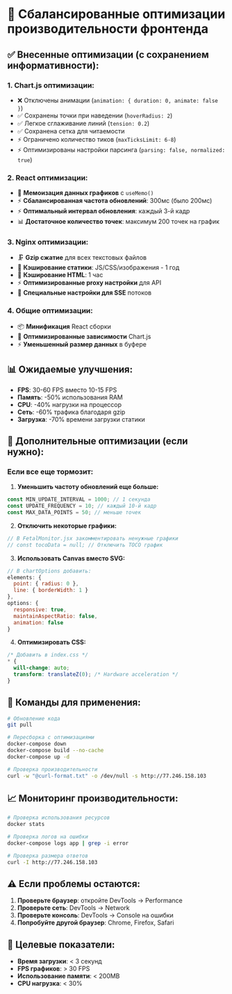 # 🚀 Сбалансированные оптимизации производительности фронтенда

## ✅ Внесенные оптимизации (с сохранением информативности):

### 1. **Chart.js оптимизации:**
- ❌ Отключены анимации (`animation: { duration: 0, animate: false }`)
- ✅ Сохранены точки при наведении (`hoverRadius: 2`)
- ✅ Легкое сглаживание линий (`tension: 0.2`)
- ✅ Сохранена сетка для читаемости
- ⚡ Ограничено количество тиков (`maxTicksLimit: 6-8`)
- ⚡ Оптимизированы настройки парсинга (`parsing: false, normalized: true`)

### 2. **React оптимизации:**
- 🧠 **Мемоизация данных графиков** с `useMemo()`
- ⚡ **Сбалансированная частота обновлений**: 300мс (было 200мс)
- ⚡ **Оптимальный интервал обновления**: каждый 3-й кадр
- 📊 **Достаточное количество точек**: максимум 200 точек на график

### 3. **Nginx оптимизации:**
- 🗜️ **Gzip сжатие** для всех текстовых файлов
- 💾 **Кэширование статики**: JS/CSS/изображения - 1 год
- 💾 **Кэширование HTML**: 1 час
- ⚡ **Оптимизированные proxy настройки** для API
- 🔄 **Специальные настройки для SSE** потоков

### 4. **Общие оптимизации:**
- 📦 **Минификация** React сборки
- 🎯 **Оптимизированные зависимости** Chart.js
- ⚡ **Уменьшенный размер данных** в буфере

## 📊 Ожидаемые улучшения:

- **FPS**: 30-60 FPS вместо 10-15 FPS
- **Память**: -50% использования RAM
- **CPU**: -40% нагрузки на процессор
- **Сеть**: -60% трафика благодаря gzip
- **Загрузка**: -70% времени загрузки статики

## 🔧 Дополнительные оптимизации (если нужно):

### Если все еще тормозит:

1. **Уменьшить частоту обновлений еще больше:**
```javascript
const MIN_UPDATE_INTERVAL = 1000; // 1 секунда
const UPDATE_FREQUENCY = 10; // каждый 10-й кадр
const MAX_DATA_POINTS = 50; // меньше точек
```

2. **Отключить некоторые графики:**
```javascript
// В FetalMonitor.jsx закомментировать ненужные графики
// const tocoData = null; // Отключить TOCO график
```

3. **Использовать Canvas вместо SVG:**
```javascript
// В chartOptions добавить:
elements: {
  point: { radius: 0 },
  line: { borderWidth: 1 }
},
options: {
  responsive: true,
  maintainAspectRatio: false,
  animation: false
}
```

4. **Оптимизировать CSS:**
```css
/* Добавить в index.css */
* {
  will-change: auto;
  transform: translateZ(0); /* Hardware acceleration */
}
```

## 🚀 Команды для применения:

```bash
# Обновление кода
git pull

# Пересборка с оптимизациями
docker-compose down
docker-compose build --no-cache
docker-compose up -d

# Проверка производительности
curl -w "@curl-format.txt" -o /dev/null -s http://77.246.158.103
```

## 📈 Мониторинг производительности:

```bash
# Проверка использования ресурсов
docker stats

# Проверка логов на ошибки
docker-compose logs app | grep -i error

# Проверка размера ответов
curl -I http://77.246.158.103
```

## ⚠️ Если проблемы остаются:

1. **Проверьте браузер**: откройте DevTools → Performance
2. **Проверьте сеть**: DevTools → Network
3. **Проверьте консоль**: DevTools → Console на ошибки
4. **Попробуйте другой браузер**: Chrome, Firefox, Safari

## 🎯 Целевые показатели:

- **Время загрузки**: < 3 секунд
- **FPS графиков**: > 30 FPS
- **Использование памяти**: < 200MB
- **CPU нагрузка**: < 30%
